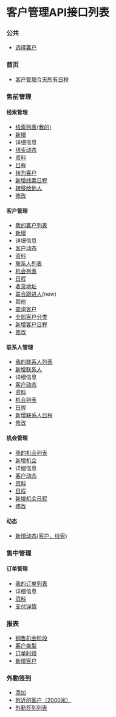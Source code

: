 # 客户管理API接口列表

### **公共**
 - [选择客户](public_custom_list)

### **首页**
 - [客户管理今天所有日程](index_schedule_list) 
 
### **售前管理**
#### 线索管理
 - [线索列表(我的)](pre_thread_list)
 - [新增](pre_thread_add)
 - 详细信息
  - [线索动态](pre_thread_dynamics)
  - [资料](pre_thread_info)
  - [日程](pre_thread_schedule)
  - [转为客户](pre_thread_convert)
 - [新增线索日程](pre_thread_schedule_add)
 - [转移给他人](pre_thread_giveto)
 - [修改](pre_thread_edit)

#### 客户管理
 - [我的客户列表](pre_custom_list)
 - [新增](pre_custom_add)
 - 详细信息
  - [客户动态](pre_custom_dynamics)
  - [资料](pre_custom_info)
  - [联系人列表](pre_custom_contacts_list)
  - [机会列表](pre_custom_chance_list)
  - [日程](pre_custom_schedule)
  - [收货地址](pre_custom_address)
  - [联合跟进人](pre_custom_share)(new)
 - 其他
  - [查询客户](pre_custom_search_like)
  - [全部客户分类](pre_custom_type_list)
 - [新增客户日程](pre_custom_add_schedule)
 - [修改](pre_custom_edit)

#### 联系人管理   
 - [我的联系人列表](pre_contacts_list)  
 - [新增联系人](pre_contacts_add)
 - 详细信息
  - [客户动态](pre_contacts_dynamics)
  - [资料](pre_contacts_info)
  - [机会列表](pre_contacts_chance)
  - [日程](pre_contacts_schedule)
 - [新增联系人日程](pre_contacts_add_schedule)
 - [修改](pre_contacts_edit)

#### 机会管理   
 - [我的机会列表](pre_chance_list)  
 - [新增机会](pre_chance_add)
 - 详细信息
  - [客户动态](pre_chance_dynamics)
  - [资料](pre_chance_info)
  - [日程](pre_chance_schedule)
 - [新增机会日程](pre_chance_add_schedule)
 - [修改](pre_chance_edit)

#### 动态   
 - [新增动态(客户、线索)](pre_dynamics_add) 

### **售中管理**

#### 订单管理  
  - [我的订单列表](mid_order_list)
  - 详细信息
   - [资料](mid_order_info)
   - [支付详情](mid_order_payinfo) 

### **报表**
  - [销售机会阶段](report_chance_state)
  - [客户类型](report_custom_all)
  - [订单时段](report_order_time)
  - [新增客户](report_add_custom)

### **外勤签到**
 - [添加](add_legwork) 
 - [附近的客户（2000米）](custom_list) 
 - [外勤签到列表](legwork_list) 